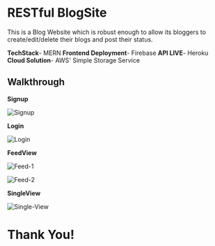 # RESTful BlogSite

This is a Blog Website which is robust enough to allow its bloggers to create/edit/delete their blogs and post their status.

**TechStack**- MERN
**Frontend Deployment**- Firebase
**API LIVE**- Heroku
**Cloud Solution**- AWS' Simple Storage Service
## Walkthrough

**Signup**

![Signup](https://user-images.githubusercontent.com/43987867/100772484-a618a780-3425-11eb-9370-523372b63ac3.png)

**Login**

![Login](https://user-images.githubusercontent.com/43987867/100772614-d6f8dc80-3425-11eb-9d7f-744aed5e69d0.png)

**FeedView**

![Feed-1](https://user-images.githubusercontent.com/43987867/102714932-0c436c80-42f8-11eb-96f5-0f5147cbc346.png)

![Feed-2](https://user-images.githubusercontent.com/43987867/102714957-29783b00-42f8-11eb-88fc-b050438f70dc.png)

**SingleView**

![Single-View](https://user-images.githubusercontent.com/43987867/102714969-3c8b0b00-42f8-11eb-9567-a8cb1f212a63.png)

# Thank You!

